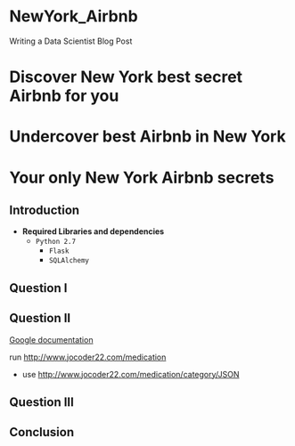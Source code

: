 # NewYork_Airbnb
Writing a Data Scientist Blog Post

# Discover New York best secret Airbnb for you
# Undercover best Airbnb in New York
# Your only New York Airbnb secrets

## Introduction
* **Required Libraries and dependencies** 
  - `Python 2.7` 
    - `Flask`
    - `SQLAlchemy`
## Question I
## Question II
 [Google documentation](https://developers.google.com/identity/protocols/OAuth2)

 run http://www.jocoder22.com/medication 
 - use http://www.jocoder22.com/medication/category/JSON 
## Question III
## Conclusion
